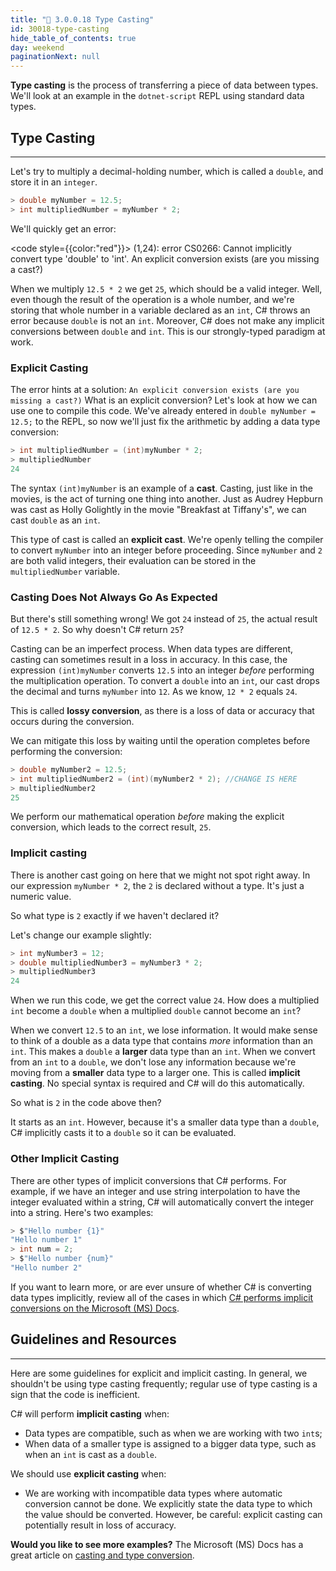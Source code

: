```yaml
---
title: "📓 3.0.0.18 Type Casting"
id: 30018-type-casting
hide_table_of_contents: true
day: weekend
paginationNext: null
---
```


**Type casting** is the process of transferring a piece of data between types. We'll look at an example in the `dotnet-script` REPL using standard data types. 

## Type Casting
---

Let's try to multiply a decimal-holding number, which is called a `double`, and store it in an `integer`.

```csharp
> double myNumber = 12.5;
> int multipliedNumber = myNumber * 2;
```

We'll quickly get an error:

<code style={{color:"red"}}>
(1,24): error CS0266: Cannot implicitly convert type 'double' to 'int'. An explicit conversion exists (are you missing a cast?)
</code>

When we multiply `12.5 * 2` we get `25`, which should be a valid integer. Well, even though the result of the operation is a whole number, and we're storing that whole number in a variable declared as an `int`, C# throws an error because `double` is not an `int`. Moreover, C# does not make any implicit conversions between `double` and `int`. This is our strongly-typed paradigm at work.

### Explicit Casting

The error hints at a solution: `An explicit conversion exists (are you missing a cast?)` What is an explicit conversion? Let's look at how we can use one to compile this code. We've already entered in `double myNumber = 12.5;` to the REPL, so now we'll just fix the arithmetic by adding a data type conversion:

```csharp
> int multipliedNumber = (int)myNumber * 2;
> multipliedNumber
24
```

The syntax `(int)myNumber` is an example of a **cast**. Casting, just like in the movies, is the act of turning one thing into another. Just as Audrey Hepburn was cast as Holly Golightly in the movie "Breakfast at Tiffany's", we can cast `double` as an `int`.

This type of cast is called an **explicit cast**. We're openly telling the compiler to convert `myNumber` into an integer before proceeding.  Since `myNumber` and `2` are both valid integers, their evaluation can be stored in the `multipliedNumber` variable.

### Casting Does Not Always Go As Expected

But there's still something wrong! We got `24` instead of `25`, the actual result of `12.5 * 2`. So why doesn't C# return `25`?

Casting can be an imperfect process. When data types are different, casting can sometimes result in a loss in accuracy. In this case, the expression `(int)myNumber` converts `12.5` into an integer _before_ performing the multiplication operation. To convert a `double` into an `int`, our cast drops the decimal and turns `myNumber` into `12`. As we know, `12 * 2` equals `24`.

This is called **lossy conversion**, as there is a loss of data or accuracy that occurs during the conversion.

We can mitigate this loss by waiting until the operation completes before performing the conversion:

```csharp
> double myNumber2 = 12.5;
> int multipliedNumber2 = (int)(myNumber2 * 2); //CHANGE IS HERE
> multipliedNumber2
25
```

We perform our mathematical operation _before_ making the explicit conversion, which leads to the correct result, `25`.

### Implicit casting

There is another cast going on here that we might not spot right away. In our expression `myNumber * 2`, the `2` is declared without a type. It's just a numeric value.

So what type is `2` exactly if we haven't declared it?

Let's change our example slightly:

```csharp
> int myNumber3 = 12;
> double multipliedNumber3 = myNumber3 * 2;
> multipliedNumber3
24
```

When we run this code, we get the correct value `24`. How does a multiplied `int` become a `double` when a multiplied `double` cannot become an `int`?

When we convert `12.5` to an `int`, we lose information. It would make sense to think of a double as a data type that contains _more_ information than an `int`. This makes a `double` a **larger** data type than an `int`. When we convert from an `int` to a `double`, we don't lose any information because we're moving from a **smaller** data type to a larger one. This is called **implicit casting**. No special syntax is required and C# will do this automatically.

So what is `2` in the code above then?

It starts as an `int`. However, because it's a smaller data type than a `double`, C# implicitly casts it to a `double` so it can be evaluated.

### Other Implicit Casting

There are other types of implicit conversions that C# performs. For example, if we have an integer and use string interpolation to have the integer evaluated within a string, C# will automatically convert the integer into a string. Here's two examples:

```csharp
> $"Hello number {1}"
"Hello number 1"
> int num = 2;
> $"Hello number {num}"
"Hello number 2"
```

If you want to learn more, or are ever unsure of whether C# is converting data types implicitly, review all of the cases in which [C# performs implicit conversions on the Microsoft (MS) Docs](https://learn.microsoft.com/en-us/dotnet/csharp/language-reference/language-specification/conversions#102-implicit-conversions).

## Guidelines and Resources
---

Here are some guidelines for explicit and implicit casting. In general, we shouldn't be using type casting frequently; regular use of type casting is a sign that the code is inefficient.

C# will perform **implicit casting** when:

* Data types are compatible, such as when we are working with two `int`s;
* When data of a smaller type is assigned to a bigger data type, such as when an `int` is cast as a `double`.

We should use **explicit casting** when:

* We are working with incompatible data types where automatic conversion cannot be done. We explicitly state the data type to which the value should be converted. However, be careful: explicit casting can potentially result in loss of accuracy.

**Would you like to see more examples?** The Microsoft (MS) Docs has a great article on [casting and type conversion](https://learn.microsoft.com/en-us/dotnet/csharp/programming-guide/types/casting-and-type-conversions).
